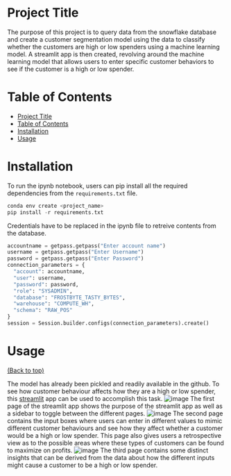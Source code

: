 # Project Title
The purpose of this project is to query data from the snowflake database and create a customer segmentation model using the data to classify whether the customers are high or low spenders using a machine learning model. A streamlit app is then created, revolving around the machine learning model that allows users to enter specific customer behaviors to see if the customer is a high or low spender.

# Table of Contents

- [Project Title](#project-title)
- [Table of Contents](#table-of-contents)
- [Installation](#installation)
- [Usage](#usage)

# Installation
To run the ipynb notebook, users can pip install all the required dependencies from the ```requirements.txt``` file.
```py
conda env create <project_name>
pip install -r requirements.txt
```

Credentials have to be replaced in the ipynb file to retreive contents from the database.
```py
accountname = getpass.getpass("Enter account name")
username = getpass.getpass("Enter Username")
password = getpass.getpass("Enter Password")
connection_parameters = {
  "account": accountname,
  "user": username,
  "password": password,
  "role": "SYSADMIN",
  "database": "FROSTBYTE_TASTY_BYTES",
  "warehouse": "COMPUTE_WH",
  "schema": "RAW_POS"
}
session = Session.builder.configs(connection_parameters).create()
```

# Usage
[(Back to top)](#table-of-contents)

The model has already been pickled and readily available in the github. To see how customer behaviour affects how they are a high or low spender, this [streamlit](https://appasgjevan-m6wynvdt6f62d3xd2x28em.streamlit.app/) app can be used to accomplish this task. 
![image](https://github.com/JevTeo123/streamlit_asg_Jevan/assets/123255675/59ce2195-9019-44d4-8990-78ca09ead525)
The first page of the streamlit app shows the purpose of the streamlit app as well as a sidebar to toggle between the different pages.
![image](https://github.com/JevTeo123/streamlit_asg_Jevan/assets/123255675/af16a723-3212-49cb-adfe-29b8f76bd1be)
The second page contains the input boxes where users can enter in different values to mimic different customer behaviours and see how they affect whether a customer would be a high or low spender. This page also gives users a retrospective view as to the possible areas where these types of customers can be found to maximize on profits.
![image](https://github.com/JevTeo123/streamlit_asg_Jevan/assets/123255675/8c558946-36c3-441b-bfd5-a4c9a6d4a7ba)
The third page contains some distinct insights that can be derived from the data about how the different inputs might cause a customer to be a high or low spender.

